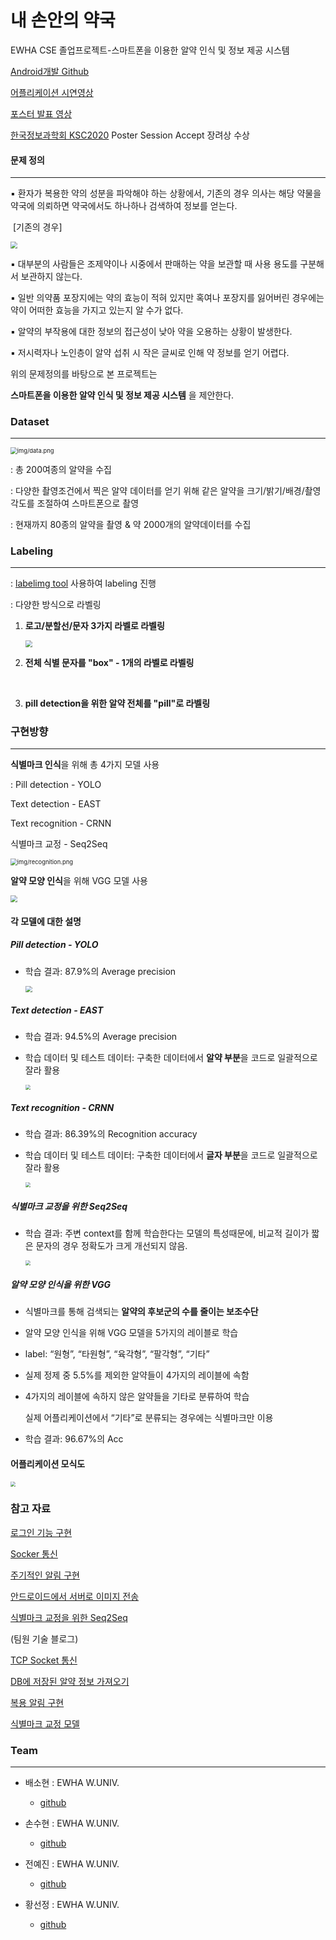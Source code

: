 # 내 손안의 약국
EWHA CSE 졸업프로젝트-스마트폰을 이용한 알약 인식 및 정보 제공 시스템

[Android개발 Github](https://github.com/sonsuhyune/PillProject_androidApp) 
​                                          

[어플리케이션 시연영상](https://youtu.be/qbGNYfPwMvA) 

[포스터 발표 영상](https://youtu.be/UklIpp0yBKc)

[한국정보과학회 KSC2020](http://ksc2020.kiise.or.kr/wp/Home.asp) Poster Session Accept
                   장려상 수상
                   





#### 문제 정의

------------------------------------------------------

▪ 환자가 복용한 약의 성분을 파악해야 하는 상황에서, 기존의 경우 의사는 해당 약물을 약국에 의뢰하면 약국에서도 하나하나 검색하여 정보를 얻는다. 

​    [기존의 경우]

<img src="img/pill.PNG" style="zoom:67%;" />

▪ 대부분의 사람들은 조제약이나 시중에서 판매하는 약을 보관할 때 사용 용도를 구분해서 보관하지 않는다. 

▪ 일반 의약품 포장지에는 약의 효능이 적혀 있지만 혹여나 포장지를 잃어버린 경우에는 약이 어떠한 효능을 가지고 있는지 알 수가 없다. 

▪ 알약의 부작용에 대한 정보의 접근성이 낮아 약을 오용하는 상황이 발생한다. 

▪ 저시력자나 노인층이 알약 섭취 시 작은 글씨로 인해 약 정보를 얻기 어렵다.



위의 문제정의를 바탕으로 본 프로젝트는

**스마트폰을 이용한 알약 인식 및 정보 제공 시스템** 을 제안한다.



   

   

   

### Dataset

-------------------------------



 <img src="https://lh5.googleusercontent.com/6KXleiAT1S5vyYVen3rw__xaQovIlKSczM9QQ1ja3chD_LySSG-exdOYuA54ZyC4znanV5iUHW541z_TdaUwChqlj5mPqAk9WSVtHlrAhzcBB40lFRUvxqaZsEhThhJg" alt="img/data.png" style="zoom:67%;" />



 : 총 200여종의 알약을 수집

 : 다양한 촬영조건에서 찍은 알약 데이터를 얻기 위해 같은 알약을 크기/밝기/배경/촬영각도를 조절하여 스마트폰으로 촬영

: 현재까지 80종의 알약을 촬영 & 약 2000개의 알약데이터를 수집

  

  

### Labeling

------------------------------------------------------------------------

: [labelimg tool](https://github.com/tzutalin/labelImg) 사용하여 labeling 진행

: 다양한 방식으로 라벨링

1. **로고/분할선/문자 3가지 라벨로 라벨링**

   <img src="img/labeling1.png" style="zoom: 67%;" />



2. **전체 식별 문자를 "box" - 1개의 라벨로 라벨링**

​     

3. **pill detection을 위한 알약 전체를 "pill"로 라벨링**

  

  



### 구현방향

-------------------------------------

**식별마크 인식**을 위해 총 4가지 모델 사용

: Pill detection - YOLO

  Text detection - EAST

  Text recognition - CRNN

  식별마크 교정 - Seq2Seq

<img src="img/recognition.PNG" alt="img/recognition.png" style="zoom:67%;" />



**알약 모양 인식**을 위해 VGG 모델 사용

<img src="img/shape.PNG" style="zoom:67%;" />



#### 각 모델에 대한 설명

##### Pill detection - YOLO

- 학습 결과: 87.9%의 Average precision

  <img src="img/yolo.PNG" style="zoom:67%;" />

##### Text detection - EAST

* 학습 결과: 94.5%의 Average precision     

* 학습 데이터 및 테스트 데이터: 구축한 데이터에서 **알약 부분**을 코드로 일괄적으로 잘라 활용

  <img src="img/east.PNG" style="zoom:50%;" />

##### Text recognition - CRNN

* 학습 결과: 86.39%의 Recognition accuracy     

* 학습 데이터 및 테스트 데이터: 구축한 데이터에서 **글자 부분**을 코드로 일괄적으로 잘라 활용

  <img src="img/crnn.PNG" style="zoom:50%;" />

##### 식별마크 교정을 위한 Seq2Seq

* 학습 결과: 주변 context를 함께 학습한다는 모델의 특성때문에, 비교적 길이가 짧은 문자의 경우 정확도가 크게 개선되지 않음. 

  <img src="img/result.PNG" style="zoom:50%;" />

##### 알약 모양 인식을 위한 VGG

* 식별마크를 통해 검색되는 **알약의 후보군의 수를 줄이는 보조수단**

* 알약 모양 인식을 위해 VGG 모델을 5가지의 레이블로 학습

* label: “원형”, “타원형”, “육각형”, “팔각형”, “기타” 

* 실제 정제 중 5.5%를 제외한 알약들이 4가지의 레이블에 속함

* 4가지의 레이블에 속하지 않은 알약들을 기타로 분류하여 학습 

  실제 어플리케이션에서 “기타”로 분류되는 경우에는 식별마크만 이용

* 학습 결과: 96.67%의 Acc



#### 어플리케이션 모식도

<img src="img/모식도.PNG" style="zoom:50%;" />



### 참고 자료

[로그인 기능 구현](https://cholol.tistory.com/397?category=572900)

[Socker 통신](https://m.blog.naver.com/PostView.nhn?blogId=davincigo&logNo=60144475819&proxyReferer=https:%2F%2Fwww.google.co.kr%2F)

[주기적인 알림 구현](https://drcarter.tistory.com/152)

[안드로이드에서 서버로 이미지 전송](https://gyjmobile.tistory.com/entry/Bitmap-%EC%9D%B4%EB%AF%B8%EC%A7%80%EB%A5%BC-byte%EB%A1%9C-%EB%B0%94%EB%A1%9C-%EB%B3%B4%EB%82%B8%EB%8B%A4%EA%B3%A0-%EA%B7%B8%EA%B2%83%EB%8F%84-%EC%86%8C%EC%BC%93%EC%9C%BC%EB%A1%9C)

[식별마크 교정을 위한 Seq2Seq](https://github.com/mdcramer/Deep-Speeling)

(팀원 기술 블로그)

[TCP Socket 통신](https://hwanglex.tistory.com/5 )

[DB에 저장된 알약 정보 가져오기](https://coding-and-ai.tistory.com/5)

[복용 알림 구현](https://suhyune-story.tistory.com/4)

[식별마크 교정 모델](https://run-jinyeah.tistory.com/5)

### Team

-------------------------------------

* 배소현 : EWHA W.UNIV.
  * [github](https://github.com/so-hyeun)

* 손수현 : EWHA W.UNIV.
  * [github](https://github.com/sonsuhyune)

* 전예진 : EWHA W.UNIV.
  * [github](https://github.com/YeJinJeon)

* 황선정 : EWHA W.UNIV.
  * [github](https://github.com/SeonjeongHwang)
